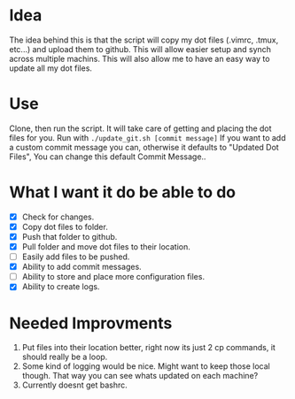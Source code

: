 # Idea
The idea behind this is that the script will copy my dot files
(.vimrc, .tmux, etc...) and upload them to github. This will allow easier setup and synch across multiple machins. This will also allow me to have an easy way to update all my dot files. 



# Use
Clone, then run the script. It will take care of getting and placing the dot files for you. 
Run with ```./update_git.sh [commit message]``` If you want to add a custom commit message you can, otherwise it defaults to "Updated Dot Files", You can change this default Commit Message.. 

# What I want it do be able to do
- [x] Check for changes.
- [x] Copy dot files to folder.
- [x] Push that folder to github.
- [x] Pull folder and move dot files to their location. 
- [ ] Easily add files to be pushed. 
- [x] Ability to add commit messages. 
- [ ] Ability to store and place more configuration files. 
- [x] Ability to create logs.

# Needed Improvments
1. Put files into their location better, right now its just 2 cp commands, it should really be a loop. 
2. Some kind of logging would be nice. Might want to keep those local though. That way you can see whats updated on each machine? 
3. Currently doesnt get bashrc. 
